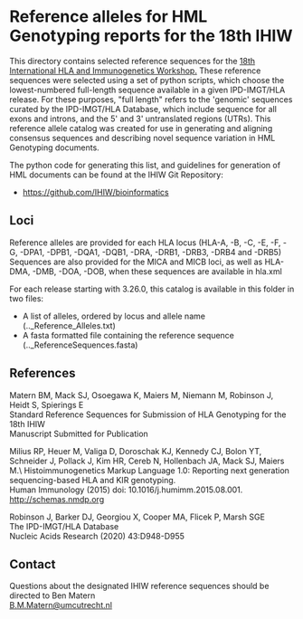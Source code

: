 # Reference alleles for HML Genotyping reports for the 18th IHIW

This directory contains selected reference sequences for the [18th International HLA and Immunogenetics Workshop.](https://www.ihiw18.org/) These reference sequences were selected using a set of python scripts, which choose the lowest-numbered full-length sequence available in a given IPD-IMGT/HLA release. For these purposes, "full length" refers to the 'genomic' sequences curated by the IPD-IMGT/HLA Database, which include sequence for all exons and introns, and the 5' and 3' untranslated regions (UTRs). This reference allele catalog was created for use in generating and aligning consensus sequences and describing novel sequence variation in HML Genotyping documents. 

The python code for generating this list, and guidelines for generation of HML documents can be found at the IHIW Git Repository:

* https://github.com/IHIW/bioinformatics


## Loci

Reference alleles are provided for each HLA locus (HLA-A, -B, -C, -E, -F, -G, -DPA1, -DPB1, -DQA1, -DQB1, -DRA, -DRB1, -DRB3, -DRB4 and -DRB5) Sequences are also provided for the MICA and MICB loci, as well as HLA-DMA, -DMB, -DOA, -DOB, when these sequences are available in hla.xml

For each release starting with 3.26.0, this catalog is available in this folder in two files:

* A list of alleles, ordered by locus and allele name (.._Reference_Alleles.txt)
* A fasta formatted file containing the reference sequence (.._ReferenceSequences.fasta)

## References

Matern BM, Mack SJ, Osoegawa K, Maiers M, Niemann M, Robinson J, Heidt S, Spierings E\
Standard Reference Sequences for Submission of HLA Genotyping for the 18th IHIW\
Manuscript Submitted for Publication

Milius RP, Heuer M, Valiga D, Doroschak KJ, Kennedy CJ, Bolon YT, Schneider J, Pollack J, Kim HR, Cereb N, Hollenbach JA, Mack SJ, Maiers M.\ 
Histoimmunogenetics Markup Language 1.0: Reporting next generation sequencing-based HLA and KIR genotyping.\
Human Immunology (2015) doi: 10.1016/j.humimm.2015.08.001. \
http://schemas.nmdp.org

Robinson J, Barker DJ, Georgiou X, Cooper MA, Flicek P, Marsh SGE\
The IPD-IMGT/HLA Database\
Nucleic Acids Research (2020) 43:D948-D955

## Contact
Questions about the designated IHIW reference sequences should be directed to Ben Matern\
B.M.Matern@umcutrecht.nl